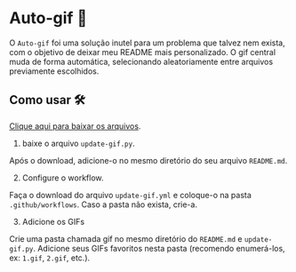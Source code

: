 # Auto-gif 🤖

O ```Auto-gif``` foi uma solução inutel para um problema que talvez nem exista, com o objetivo de deixar meu README mais personalizado. O gif central muda de forma automática, selecionando aleatoriamente entre arquivos previamente escolhidos.

## Como usar 🛠

<a href="/auto-gif/">Clique aqui para baixar os arquivos</a>.

1. baixe o arquivo ```update-gif.py```.

Após o download, adicione-o no mesmo diretório do seu arquivo ```README.md```.

2. Configure o workflow.

Faça o download do arquivo ```update-gif.yml``` e coloque-o na pasta ```.github/workflows```. Caso a pasta não exista, crie-a.

3. Adicione os GIFs

Crie uma pasta chamada gif no mesmo diretório do ```README.md``` e ```update-gif.py```. Adicione seus GIFs favoritos nesta pasta (recomendo enumerá-los, ex: ```1.gif```, ```2.gif```, etc.).
